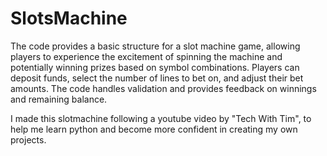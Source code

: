 # SlotsMachine
The code provides a basic structure for a slot machine game, allowing players to experience the excitement of spinning the machine and potentially winning prizes based on symbol combinations. Players can deposit funds, select the number of lines to bet on, and adjust their bet amounts. The code handles validation and provides feedback on winnings and remaining balance.

I made this slotmachine following a youtube video by "Tech With Tim", to help me learn python and become more confident in creating my own projects. 
